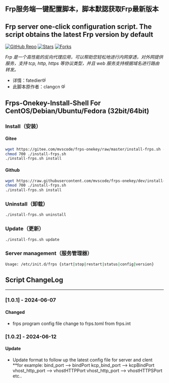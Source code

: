 
## Frp服务端一键配置脚本，脚本默認获取Frp最新版本  
## Frp server one-click configuration script. The script obtains the latest Frp version by default

[![GitHub Repo][repo-shield]][repo-url]
[![Stars][stars-shield]][stars-url]
[![Forks][forks-shield]][forks-url]

[repo-shield]: https://img.shields.io/badge/GitHub-MvsCode%2Ffrps--onekey-brightgreen?style=flat-square&logo=github
[repo-url]: https://github.com/MvsCode/frps-onekey
[stars-shield]: https://img.shields.io/github/stars/MvsCode/frps-onekey.svg?style=flat-square&logo=github&color=yellow
[stars-url]: https://github.com/MvsCode/frps-onekey/stargazers
[forks-shield]: https://img.shields.io/github/forks/MvsCode/frps-onekey.svg?style=flat-square&logo=github&color=green
[forks-url]: https://github.com/MvsCode/frps-onekey/network/members


*Frp 是一个高性能的反向代理应用，可以帮助您轻松地进行内网穿透，对外网提供服务，支持 tcp, http, https 等协议类型，并且 web 服务支持根据域名进行路由转发。*

* 详情：fatedier[<img alt="github" src="https://img.shields.io/badge/github/fatedier/frp-8da0cb?style=for-the-badge&labelColor=555555&logo=github" height="16">](https://github.com/fatedier/frp)
* 此脚本原作者：clangcn [<img alt="github" src="https://img.shields.io/badge/github/clangcn/onekey_install_shell-8da0cb?style=for-the-badge&labelColor=555555&logo=github" height="16">](https://github.com/clangcn/onekey-install-shell)

## Frps-Onekey-Install-Shell For CentOS/Debian/Ubuntu/Fedora (32bit/64bit)

### Install（安装）

#### Gitee
```Bash
wget https://gitee.com/mvscode/frps-onekey/raw/master/install-frps.sh -O ./install-frps.sh
chmod 700 ./install-frps.sh
./install-frps.sh install
```
#### Github
```Bash
wget https://raw.githubusercontent.com/mvscode/frps-onekey/dev/install-frps.sh -O ./install-frps.sh
chmod 700 ./install-frps.sh
./install-frps.sh install
```


### Uninstall（卸载）
```Bash
./install-frps.sh uninstall
```
### Update（更新）
```Bash
./install-frps.sh update
```
### Server management（服务管理器）
```Bash
Usage: /etc/init.d/frps {start|stop|restart|status|config|version}
```
 
## Script ChangeLog
---------------------------------------
### [1.0.1] - 2024-06-07

#### Changed
* frps program config file change to frps.toml from frps.int

### [1.0.2] - 2024-06-12

#### Update
* Update format to follow up the latest config file for server and clent
  **for example:
    bind_port --> bindPort
    kcp_bind_port --> kcpBindPort
    vhost_http_port --> vhostHTTPPort
    vhost_http_port --> vhostHTTPSPort
    etc..